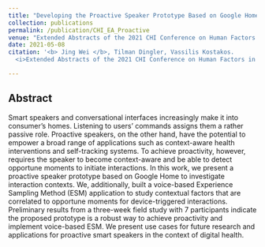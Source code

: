 ```yaml
---
title: "Developing the Proactive Speaker Prototype Based on Google Home"
collection: publications
permalink: /publication/CHI_EA_Proactive
venue: "Extended Abstracts of the 2021 CHI Conference on Human Factors in Computing Systems"
date: 2021-05-08
citation: '<b> Jing Wei </b>, Tilman Dingler, Vassilis Kostakos.
  <i>Extended Abstracts of the 2021 CHI Conference on Human Factors in Computing Systems</i>. <b> CHI EA </b>.'

---
```


## Abstract

Smart speakers and conversational interfaces increasingly make it into consumer’s homes. Listening to users’ commands assigns them a rather passive role. Proactive speakers, on the other hand, have the potential to empower a broad range of applications such as context-aware health interventions and self-tracking systems. To achieve proactivity, however, requires the speaker to become context-aware and be able to detect opportune moments to initiate interactions. In this work, we present a proactive speaker prototype based on Google Home to investigate interaction contexts. We, additionally, built a voice-based Experience Sampling Method (ESM) application to study contextual factors that are correlated to opportune moments for device-triggered interactions. Preliminary results from a three-week field study with 7 participants indicate the proposed prototype is a robust way to achieve proactivity and implement voice-based ESM. We present use cases for future research and applications for proactive smart speakers in the context of digital health.
